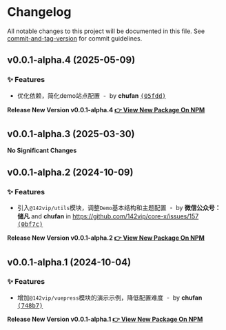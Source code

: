 # Changelog

All notable changes to this project will be documented in this file. See [commit-and-tag-version](https://github.com/absolute-version/commit-and-tag-version) for commit guidelines.

<!-- #region recent-alpha -->

## v0.0.1-alpha.4 (2025-05-09)

### ✨ Features

- 优化依赖，简化demo站点配置 &nbsp;-&nbsp; by **chufan** [<samp>(05fdd)</samp>](https://github.com/142vip/core-x/commit/05fdd68)

**Release New Version v0.0.1-alpha.4 [👉 View New Package On NPM](https://www.npmjs.com/package/vuepress-demo)**

## v0.0.1-alpha.3 (2025-03-30)

**No Significant Changes**

## v0.0.1-alpha.2 (2024-10-09)

### ✨ Features

- 引入`@142vip/utils`模块，调整`Demo`基本结构和主题配置 &nbsp;-&nbsp; by **微信公众号：储凡** and **chufan** in https://github.com/142vip/core-x/issues/157 [<samp>(0bf7c)</samp>](https://github.com/142vip/core-x/commit/0bf7c90)

**Release New Version v0.0.1-alpha.2 [👉 View New Package On NPM](https://www.npmjs.com/package/vuepress-demo)**

## v0.0.1-alpha.1 (2024-10-04)

### ✨ Features

- 增加`@142vip/vuepress`模块的演示示例，降低配置难度 &nbsp;-&nbsp; by **chufan** [<samp>(748b7)</samp>](https://github.com/142vip/core-x/commit/748b7d0)

**Release New Version v0.0.1-alpha.1 [👉 View New Package On NPM](https://www.npmjs.com/package/vuepress-demo)**

<!-- #endregion recent-alpha -->
